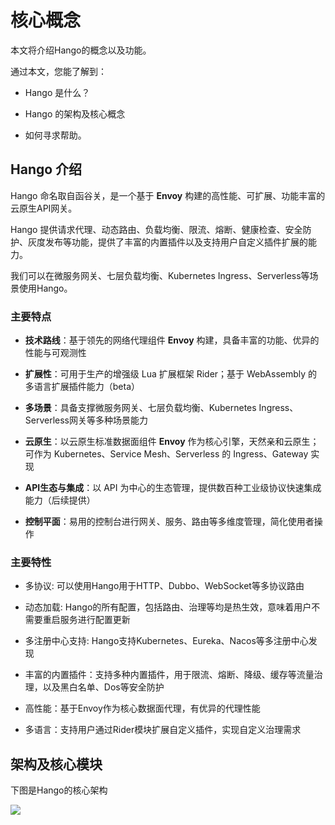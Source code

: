 # 核心概念

本文将介绍Hango的概念以及功能。

通过本文，您能了解到：

* Hango 是什么？

* Hango 的架构及核心概念

* 如何寻求帮助。

## Hango 介绍

Hango 命名取自函谷关，是一个基于 **Envoy** 构建的高性能、可扩展、功能丰富的云原生API网关。

Hango 提供请求代理、动态路由、负载均衡、限流、熔断、健康检查、安全防护、灰度发布等功能，提供了丰富的内置插件以及支持用户自定义插件扩展的能力。

我们可以在微服务网关、七层负载均衡、Kubernetes Ingress、Serverless等场景使用Hango。

### 主要特点

* **技术路线**：基于领先的网络代理组件 **Envoy** 构建，具备丰富的功能、优异的性能与可观测性

* **扩展性**：可用于生产的增强级 Lua 扩展框架 Rider；基于 WebAssembly 的多语言扩展插件能力（beta）

* **多场景**：具备支撑微服务网关、七层负载均衡、Kubernetes Ingress、Serverless网关等多种场景能力

* **云原生**：以云原生标准数据面组件 **Envoy** 作为核心引擎，天然亲和云原生；可作为 Kubernetes、Service Mesh、Serverless 的 Ingress、Gateway 实现

* **API生态与集成**：以 API 为中心的生态管理，提供数百种工业级协议快速集成能力（后续提供）

* **控制平面**：易用的控制台进行网关、服务、路由等多维度管理，简化使用者操作

### 主要特性

* 多协议: 可以使用Hango用于HTTP、Dubbo、WebSocket等多协议路由

* 动态加载: Hango的所有配置，包括路由、治理等均是热生效，意味着用户不需要重启服务进行配置更新

* 多注册中心支持: Hango支持Kubernetes、Eureka、Nacos等多注册中心发现

* 丰富的内置插件：支持多种内置插件，用于限流、熔断、降级、缓存等流量治理，以及黑白名单、Dos等安全防护

* 高性能：基于Envoy作为核心数据面代理，有优异的代理性能

* 多语言：支持用户通过Rider模块扩展自定义插件，实现自定义治理需求

## 架构及核心模块

下图是Hango的核心架构

![](./img/Hango%20arc.png)




